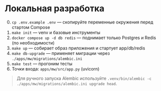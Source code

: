 # Локальная разработка
0) `cp .env.example .env` — скопируйте переменные окружения перед стартом Compose
1) `make init` — venv и базовые инструменты
2) `docker compose up -d db redis` — поднимает только Postgres и Redis (по необходимости)
3) `make up` — собирает образ приложения и стартует app/db/redis
4) `make db-upgrade` — применяет миграции через `./apps/mw/migrations/alembic.ini`
5) `make test` — прогоним тесты
6) Точки входа: `apps/mw/src/app.py` (uvicorn)

> Для ручного запуска Alembic используйте `.venv/bin/alembic -c ./apps/mw/migrations/alembic.ini upgrade head`.
